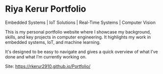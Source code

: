 # Riya Kerur Portfolio
Embedded Systems | IoT Solutions | Real-Time Systems | Computer Vision

This is my personal portfolio website where I showcase my background, skills, and key projects in computer engineering. It highlights my work in embedded systems, IoT, and machine learning. 

It's designed to be easy to navigate and gives a quick overview of what I’ve done and what I’m currently working on.

Site: https://rkerur2910.github.io/Portfolio/
